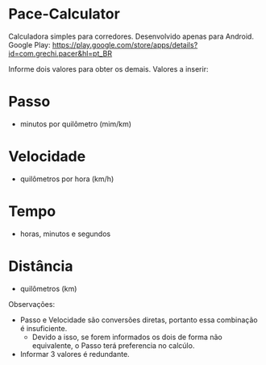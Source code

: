 # Pace-Calculator
Calculadora simples para corredores. Desenvolvido apenas para Android.
Google Play: https://play.google.com/store/apps/details?id=com.grechi.pacer&hl=pt_BR

Informe dois valores para obter os demais. Valores a inserir:
# Passo
- minutos por quilômetro (mim/km)

# Velocidade
- quilômetros por hora (km/h)

# Tempo
- horas, minutos e segundos

# Distância
- quilômetros (km)

Observações:
- Passo e Velocidade são conversões diretas, portanto essa combinação é insuficiente.
  - Devido a isso, se forem informados os dois de forma não equivalente, o Passo terá preferencia no calcúlo.
- Informar 3 valores é redundante.
